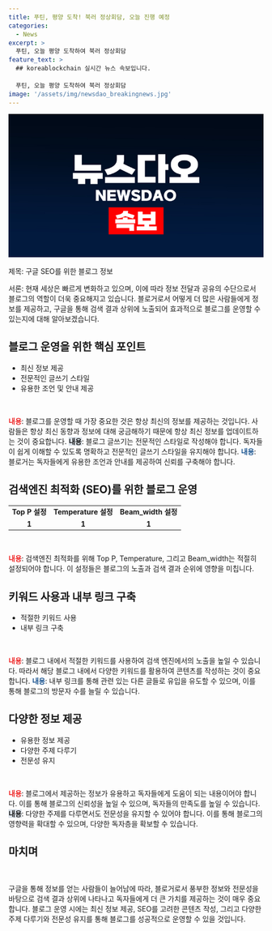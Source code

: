 ```yaml
---
title: 푸틴, 평양 도착! 북러 정상회담, 오늘 진행 예정
categories:
  - News
excerpt: >
  푸틴, 오늘 평양 도착하여 북러 정상회담
feature_text: >
  ## koreablockchain 실시간 뉴스 속보입니다.

  푸틴, 오늘 평양 도착하여 북러 정상회담
image: '/assets/img/newsdao_breakingnews.jpg'
---
```


<p><img src="/assets/img/newsdao_breakingnews.jpg" alt="koreablockchain 속보" /></p>

<p>제목: 구글 SEO를 위한 블로그 정보</p>

<p>서론:
현재 세상은 빠르게 변화하고 있으며, 이에 따라 정보 전달과 공유의 수단으로서 블로그의 역할이 더욱 중요해지고 있습니다. 블로거로서 어떻게 더 많은 사람들에게 정보를 제공하고, 구글을 통해 검색 결과 상위에 노출되어 효과적으로 블로그를 운영할 수 있는지에 대해 알아보겠습니다.</p>

<h2 data-ke-size="size26">블로그 운영을 위한 핵심 포인트</h2>

<ul>
 <li>최신 정보 제공</li>
 <li>전문적인 글쓰기 스타일</li>
 <li>유용한 조언 및 안내 제공</li>
</ul>

<p data-ke-size="size16">&nbsp;</p>

<p><b><span style="color: #ee2323;">내용</span></b>: 블로그를 운영할 때 가장 중요한 것은 항상 최신의 정보를 제공하는 것입니다. 사람들은 항상 최신 동향과 정보에 대해 궁금해하기 때문에 항상 최신 정보를 업데이트하는 것이 중요합니다.
<b><span style="background-color: #21538527;">내용</span></b>: 블로그 글쓰기는 전문적인 스타일로 작성해야 합니다. 독자들이 쉽게 이해할 수 있도록 명확하고 전문적인 글쓰기 스타일을 유지해야 합니다.
<b><span style="color: #1a5490;">내용</span></b>: 블로거는 독자들에게 유용한 조언과 안내를 제공하여 신뢰를 구축해야 합니다.</p>

<h2 data-ke-size="size26">검색엔진 최적화 (SEO)를 위한 블로그 운영</h2>

<table>
 <tr>
  <td style="text-align: center; height: 17px;"><b>Top P 설정</b></td>
  <td style="text-align: center; height: 17px;"><b>Temperature 설정</b></td>
  <td style="text-align: center; height: 17px;"><b>Beam_width 설정</b></td>
 </tr>
 <tr>
  <td style="text-align: center; height: 17px;"><b>1</b></td>
  <td style="text-align: center; height: 17px;"><b>1</b></td>
  <td style="text-align: center; height: 17px;"><b>1</b></td>
 </tr>
</table>

<p data-ke-size="size16">&nbsp;</p>

<p><b><span style="color: #ee2323;">내용</span></b>: 검색엔진 최적화를 위해 Top P, Temperature, 그리고 Beam_width는 적절히 설정되어야 합니다. 이 설정들은 블로그의 노출과 검색 결과 순위에 영향을 미칩니다.</p>

<h2 data-ke-size="size26">키워드 사용과 내부 링크 구축</h2>

<ul>
 <li>적절한 키워드 사용</li>
 <li>내부 링크 구축</li>
</ul>

<p data-ke-size="size16">&nbsp;</p>

<p><b><span style="color: #ee2323;">내용</span></b>: 블로그 내에서 적절한 키워드를 사용하여 검색 엔진에서의 노출을 높일 수 있습니다. 따라서 해당 블로그 내에서 다양한 키워드를 활용하여 콘텐츠를 작성하는 것이 중요합니다.
<b><span style="color: #1a5490;">내용</span></b>: 내부 링크를 통해 관련 있는 다른 글들로 유입을 유도할 수 있으며, 이를 통해 블로그의 방문자 수를 늘릴 수 있습니다.</p>

<h2 data-ke-size="size26">다양한 정보 제공</h2>

<ul>
 <li>유용한 정보 제공</li>
 <li>다양한 주제 다루기</li>
 <li>전문성 유지</li>
</ul>

<p data-ke-size="size16">&nbsp;</p>

<p><b><span style="color: #ee2323;">내용</span></b>: 블로그에서 제공하는 정보가 유용하고 독자들에게 도움이 되는 내용이어야 합니다. 이를 통해 블로그의 신뢰성을 높일 수 있으며, 독자들의 만족도를 높일 수 있습니다.
<b><span style="background-color: #21538527;">내용</span></b>: 다양한 주제를 다루면서도 전문성을 유지할 수 있어야 합니다. 이를 통해 블로그의 영향력을 확대할 수 있으며, 다양한 독자층을 확보할 수 있습니다.</p>

<h2 data-ke-size="size26">마치며</h2>

<p data-ke-size="size16">&nbsp;</p>

<p>구글을 통해 정보를 얻는 사람들이 늘어남에 따라, 블로거로서 풍부한 정보와 전문성을 바탕으로 검색 결과 상위에 나타나고 독자들에게 더 큰 가치를 제공하는 것이 매우 중요합니다. 블로그 운영 시에는 최신 정보 제공, SEO를 고려한 콘텐츠 작성, 그리고 다양한 주제 다루기와 전문성 유지를 통해 블로그를 성공적으로 운영할 수 있을 것입니다.</p>

<p data-ke-size="size16">&nbsp;</p>

